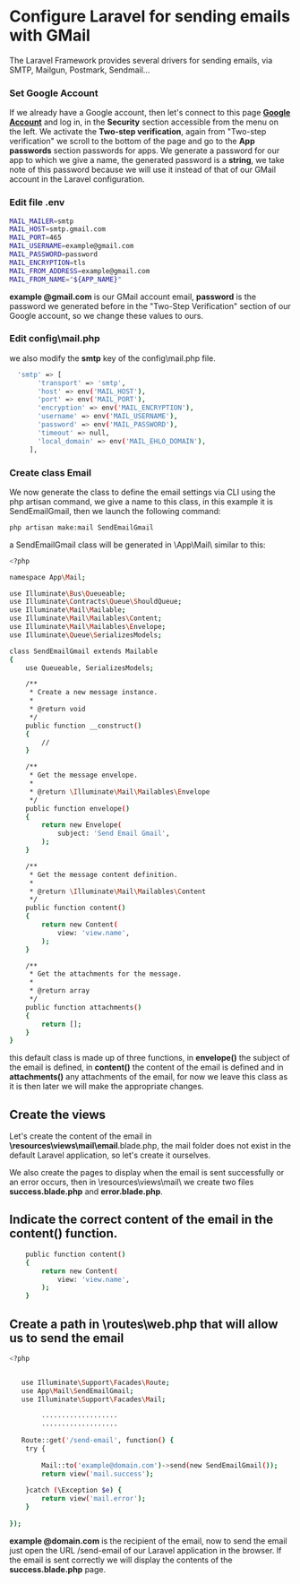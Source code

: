# Configure Laravel for sending emails with GMail

The Laravel Framework provides several drivers for sending emails, via SMTP, Mailgun, Postmark, Sendmail...

### Set Google Account

If we already have a Google account, then let's connect to this page **[Google Account](https://myaccount.google.com/)** and log in, in the **Security** section accessible from the menu on the left. We activate the **Two-step verification**, again from "Two-step verification" we scroll to the bottom of the page and go to the **App passwords** section passwords for apps. We generate a password for our app to which we give a name, the generated password is a **string**, we take note of this password because we will use it instead of that of our GMail account in the Laravel configuration.

### Edit file .env

```bash
MAIL_MAILER=smtp
MAIL_HOST=smtp.gmail.com
MAIL_PORT=465
MAIL_USERNAME=example@gmail.com
MAIL_PASSWORD=password
MAIL_ENCRYPTION=tls
MAIL_FROM_ADDRESS=example@gmail.com
MAIL_FROM_NAME="${APP_NAME}"
```
**example @gmail.com** is our GMail account email, **password** is the password we generated before in the "Two-Step Verification" section of our Google account, so we change these values ​​to ours.

### Edit config\mail.php

we also modify the **smtp** key of the config\mail.php file.

```bash
  'smtp' => [
       'transport' => 'smtp',
       'host' => env('MAIL_HOST'),
       'port' => env('MAIL_PORT'),
       'encryption' => env('MAIL_ENCRYPTION'),
       'username' => env('MAIL_USERNAME'),
       'password' => env('MAIL_PASSWORD'),
       'timeout' => null,
       'local_domain' => env('MAIL_EHLO_DOMAIN'),
     ],
```

### Create class Email

We now generate the class to define the email settings via CLI using the php artisan command, we give a name to this class, in this example it is SendEmailGmail, then we launch the following command:

```bash
php artisan make:mail SendEmailGmail
```

a SendEmailGmail class will be generated in \App\Mail\ similar to this:

```bash
<?php

namespace App\Mail;

use Illuminate\Bus\Queueable;
use Illuminate\Contracts\Queue\ShouldQueue;
use Illuminate\Mail\Mailable;
use Illuminate\Mail\Mailables\Content;
use Illuminate\Mail\Mailables\Envelope;
use Illuminate\Queue\SerializesModels;

class SendEmailGmail extends Mailable
{
    use Queueable, SerializesModels;

    /**
     * Create a new message instance.
     *
     * @return void
     */
    public function __construct()
    {
        //
    }

    /**
     * Get the message envelope.
     *
     * @return \Illuminate\Mail\Mailables\Envelope
     */
    public function envelope()
    {
        return new Envelope(
            subject: 'Send Email Gmail',
        );
    }

    /**
     * Get the message content definition.
     *
     * @return \Illuminate\Mail\Mailables\Content
     */
    public function content()
    {
        return new Content(
            view: 'view.name',
        );
    }

    /**
     * Get the attachments for the message.
     *
     * @return array
     */
    public function attachments()
    {
        return [];
    }
}
```
this default class is made up of three functions, in **envelope()** the subject of the email is defined, in **content()** the content of the email is defined and in **attachments()** any attachments of the email, for now we leave this class as it is then later we will make the appropriate changes.

## Create the views

Let's create the content of the email in **\resources\views\mail\email**.blade.php, the mail folder does not exist in the default Laravel application, so let's create it ourselves.

We also create the pages to display when the email is sent successfully or an error occurs, then in \resources\views\mail\ we create two files **success.blade.php** and **error.blade.php**.

## Indicate the correct content of the email in the content() function.

```bash
    public function content()
    {
        return new Content(
            view: 'view.name',
        );
    }
```

## Create a path in \routes\web.php that will allow us to send the email

```bash
<?php


   use Illuminate\Support\Facades\Route;
   use App\Mail\SendEmailGmail;
   use Illuminate\Support\Facades\Mail;

        ...................
        ...................
   
   Route::get('/send-email', function() {
    try {
        
        Mail::to('example@domain.com')->send(new SendEmailGmail());
        return view('mail.success');
    
    }catch (\Exception $e) {
        return view('mail.error');
    }
    
});
```

**example @domain.com** is the recipient of the email, now to send the email just open the URL /send-email of our Laravel application in the browser. If the email is sent correctly we will display the contents of the **success.blade.php** page.